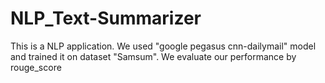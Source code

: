# NLP_Text-Summarizer
This is a NLP application. We used "google pegasus cnn-dailymail" model and trained it on dataset "Samsum". We evaluate our performance by rouge_score
